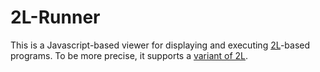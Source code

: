# 2L-Runner

This is a Javascript-based viewer for displaying and executing [2L]-based programs.
To be more precise, it supports a [variant of 2L][2L-Variant].

[2L]: https://esolangs.org/wiki/2L
[2L-Variant]: https://github.com/erwinbonsma/BusyBeaverFinder/blob/master/README.md